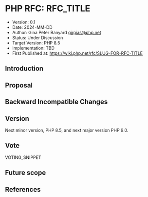 # PHP RFC: RFC_TITLE

- Version: 0.1
- Date: 2024-MM-DD
- Author: Gina Peter Banyard <girgias@php.net>
- Status: Under Discussion
- Target Version: PHP 8.5
- Implementation: TBD
- First Published at: https://wiki.php.net/rfc/SLUG-FOR-RFC-TITLE

## Introduction

## Proposal

## Backward Incompatible Changes

## Version

Next minor version, PHP 8.5, and next major version PHP 9.0.

## Vote

VOTING_SNIPPET

## Future scope


## References

